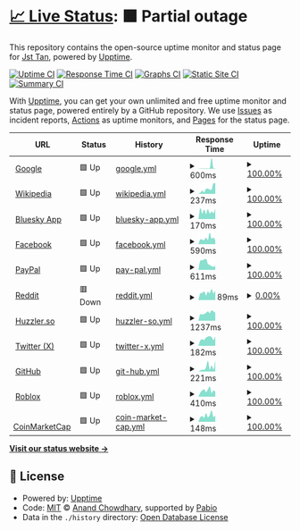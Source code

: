 # [📈 Live Status](https://Jst-Tan.github.io/WWW-Uptime-Tracker): <!--live status--> **🟧 Partial outage**

This repository contains the open-source uptime monitor and status page for [Jst Tan](jst-tan.com), powered by [Upptime](https://github.com/upptime/upptime).

[![Uptime CI](https://github.com/Jst-Tan/WWW-Uptime-Tracker/workflows/Uptime%20CI/badge.svg)](https://github.com/Jst-Tan/WWW-Uptime-Tracker/actions?query=workflow%3A%22Uptime+CI%22)
[![Response Time CI](https://github.com/Jst-Tan/WWW-Uptime-Tracker/workflows/Response%20Time%20CI/badge.svg)](https://github.com/Jst-Tan/WWW-Uptime-Tracker/actions?query=workflow%3A%22Response+Time+CI%22)
[![Graphs CI](https://github.com/Jst-Tan/WWW-Uptime-Tracker/workflows/Graphs%20CI/badge.svg)](https://github.com/Jst-Tan/WWW-Uptime-Tracker/actions?query=workflow%3A%22Graphs+CI%22)
[![Static Site CI](https://github.com/Jst-Tan/WWW-Uptime-Tracker/workflows/Static%20Site%20CI/badge.svg)](https://github.com/Jst-Tan/WWW-Uptime-Tracker/actions?query=workflow%3A%22Static+Site+CI%22)
[![Summary CI](https://github.com/Jst-Tan/WWW-Uptime-Tracker/workflows/Summary%20CI/badge.svg)](https://github.com/Jst-Tan/WWW-Uptime-Tracker/actions?query=workflow%3A%22Summary+CI%22)

With [Upptime](https://upptime.js.org), you can get your own unlimited and free uptime monitor and status page, powered entirely by a GitHub repository. We use [Issues](https://github.com/Jst-Tan/WWW-Uptime-Tracker/issues) as incident reports, [Actions](https://github.com/Jst-Tan/WWW-Uptime-Tracker/actions) as uptime monitors, and [Pages](https://Jst-Tan.github.io/WWW-Uptime-Tracker) for the status page.

<!--start: status pages-->
<!-- This summary is generated by Upptime (https://github.com/upptime/upptime) -->
<!-- Do not edit this manually, your changes will be overwritten -->
<!-- prettier-ignore -->
| URL | Status | History | Response Time | Uptime |
| --- | ------ | ------- | ------------- | ------ |
| <img alt="" src="https://icons.duckduckgo.com/ip3/www.google.com.ico" height="13"> [Google](https://www.google.com) | 🟩 Up | [google.yml](https://github.com/Jst-Tan/WWW-Uptime-Tracker/commits/HEAD/history/google.yml) | <details><summary><img alt="Response time graph" src="./graphs/google/response-time-week.png" height="20"> 600ms</summary><br><a href="https://Jst-Tan.github.io/WWW-Uptime-Tracker/history/google"><img alt="Response time 442" src="https://img.shields.io/endpoint?url=https%3A%2F%2Fraw.githubusercontent.com%2FJst-Tan%2FWWW-Uptime-Tracker%2FHEAD%2Fapi%2Fgoogle%2Fresponse-time.json"></a><br><a href="https://Jst-Tan.github.io/WWW-Uptime-Tracker/history/google"><img alt="24-hour response time 90" src="https://img.shields.io/endpoint?url=https%3A%2F%2Fraw.githubusercontent.com%2FJst-Tan%2FWWW-Uptime-Tracker%2FHEAD%2Fapi%2Fgoogle%2Fresponse-time-day.json"></a><br><a href="https://Jst-Tan.github.io/WWW-Uptime-Tracker/history/google"><img alt="7-day response time 600" src="https://img.shields.io/endpoint?url=https%3A%2F%2Fraw.githubusercontent.com%2FJst-Tan%2FWWW-Uptime-Tracker%2FHEAD%2Fapi%2Fgoogle%2Fresponse-time-week.json"></a><br><a href="https://Jst-Tan.github.io/WWW-Uptime-Tracker/history/google"><img alt="30-day response time 442" src="https://img.shields.io/endpoint?url=https%3A%2F%2Fraw.githubusercontent.com%2FJst-Tan%2FWWW-Uptime-Tracker%2FHEAD%2Fapi%2Fgoogle%2Fresponse-time-month.json"></a><br><a href="https://Jst-Tan.github.io/WWW-Uptime-Tracker/history/google"><img alt="1-year response time 442" src="https://img.shields.io/endpoint?url=https%3A%2F%2Fraw.githubusercontent.com%2FJst-Tan%2FWWW-Uptime-Tracker%2FHEAD%2Fapi%2Fgoogle%2Fresponse-time-year.json"></a></details> | <details><summary><a href="https://Jst-Tan.github.io/WWW-Uptime-Tracker/history/google">100.00%</a></summary><a href="https://Jst-Tan.github.io/WWW-Uptime-Tracker/history/google"><img alt="All-time uptime 100.00%" src="https://img.shields.io/endpoint?url=https%3A%2F%2Fraw.githubusercontent.com%2FJst-Tan%2FWWW-Uptime-Tracker%2FHEAD%2Fapi%2Fgoogle%2Fuptime.json"></a><br><a href="https://Jst-Tan.github.io/WWW-Uptime-Tracker/history/google"><img alt="24-hour uptime 100.00%" src="https://img.shields.io/endpoint?url=https%3A%2F%2Fraw.githubusercontent.com%2FJst-Tan%2FWWW-Uptime-Tracker%2FHEAD%2Fapi%2Fgoogle%2Fuptime-day.json"></a><br><a href="https://Jst-Tan.github.io/WWW-Uptime-Tracker/history/google"><img alt="7-day uptime 100.00%" src="https://img.shields.io/endpoint?url=https%3A%2F%2Fraw.githubusercontent.com%2FJst-Tan%2FWWW-Uptime-Tracker%2FHEAD%2Fapi%2Fgoogle%2Fuptime-week.json"></a><br><a href="https://Jst-Tan.github.io/WWW-Uptime-Tracker/history/google"><img alt="30-day uptime 100.00%" src="https://img.shields.io/endpoint?url=https%3A%2F%2Fraw.githubusercontent.com%2FJst-Tan%2FWWW-Uptime-Tracker%2FHEAD%2Fapi%2Fgoogle%2Fuptime-month.json"></a><br><a href="https://Jst-Tan.github.io/WWW-Uptime-Tracker/history/google"><img alt="1-year uptime 100.00%" src="https://img.shields.io/endpoint?url=https%3A%2F%2Fraw.githubusercontent.com%2FJst-Tan%2FWWW-Uptime-Tracker%2FHEAD%2Fapi%2Fgoogle%2Fuptime-year.json"></a></details>
| <img alt="" src="https://icons.duckduckgo.com/ip3/en.wikipedia.org.ico" height="13"> [Wikipedia](https://en.wikipedia.org) | 🟩 Up | [wikipedia.yml](https://github.com/Jst-Tan/WWW-Uptime-Tracker/commits/HEAD/history/wikipedia.yml) | <details><summary><img alt="Response time graph" src="./graphs/wikipedia/response-time-week.png" height="20"> 237ms</summary><br><a href="https://Jst-Tan.github.io/WWW-Uptime-Tracker/history/wikipedia"><img alt="Response time 186" src="https://img.shields.io/endpoint?url=https%3A%2F%2Fraw.githubusercontent.com%2FJst-Tan%2FWWW-Uptime-Tracker%2FHEAD%2Fapi%2Fwikipedia%2Fresponse-time.json"></a><br><a href="https://Jst-Tan.github.io/WWW-Uptime-Tracker/history/wikipedia"><img alt="24-hour response time 261" src="https://img.shields.io/endpoint?url=https%3A%2F%2Fraw.githubusercontent.com%2FJst-Tan%2FWWW-Uptime-Tracker%2FHEAD%2Fapi%2Fwikipedia%2Fresponse-time-day.json"></a><br><a href="https://Jst-Tan.github.io/WWW-Uptime-Tracker/history/wikipedia"><img alt="7-day response time 237" src="https://img.shields.io/endpoint?url=https%3A%2F%2Fraw.githubusercontent.com%2FJst-Tan%2FWWW-Uptime-Tracker%2FHEAD%2Fapi%2Fwikipedia%2Fresponse-time-week.json"></a><br><a href="https://Jst-Tan.github.io/WWW-Uptime-Tracker/history/wikipedia"><img alt="30-day response time 186" src="https://img.shields.io/endpoint?url=https%3A%2F%2Fraw.githubusercontent.com%2FJst-Tan%2FWWW-Uptime-Tracker%2FHEAD%2Fapi%2Fwikipedia%2Fresponse-time-month.json"></a><br><a href="https://Jst-Tan.github.io/WWW-Uptime-Tracker/history/wikipedia"><img alt="1-year response time 186" src="https://img.shields.io/endpoint?url=https%3A%2F%2Fraw.githubusercontent.com%2FJst-Tan%2FWWW-Uptime-Tracker%2FHEAD%2Fapi%2Fwikipedia%2Fresponse-time-year.json"></a></details> | <details><summary><a href="https://Jst-Tan.github.io/WWW-Uptime-Tracker/history/wikipedia">100.00%</a></summary><a href="https://Jst-Tan.github.io/WWW-Uptime-Tracker/history/wikipedia"><img alt="All-time uptime 100.00%" src="https://img.shields.io/endpoint?url=https%3A%2F%2Fraw.githubusercontent.com%2FJst-Tan%2FWWW-Uptime-Tracker%2FHEAD%2Fapi%2Fwikipedia%2Fuptime.json"></a><br><a href="https://Jst-Tan.github.io/WWW-Uptime-Tracker/history/wikipedia"><img alt="24-hour uptime 100.00%" src="https://img.shields.io/endpoint?url=https%3A%2F%2Fraw.githubusercontent.com%2FJst-Tan%2FWWW-Uptime-Tracker%2FHEAD%2Fapi%2Fwikipedia%2Fuptime-day.json"></a><br><a href="https://Jst-Tan.github.io/WWW-Uptime-Tracker/history/wikipedia"><img alt="7-day uptime 100.00%" src="https://img.shields.io/endpoint?url=https%3A%2F%2Fraw.githubusercontent.com%2FJst-Tan%2FWWW-Uptime-Tracker%2FHEAD%2Fapi%2Fwikipedia%2Fuptime-week.json"></a><br><a href="https://Jst-Tan.github.io/WWW-Uptime-Tracker/history/wikipedia"><img alt="30-day uptime 100.00%" src="https://img.shields.io/endpoint?url=https%3A%2F%2Fraw.githubusercontent.com%2FJst-Tan%2FWWW-Uptime-Tracker%2FHEAD%2Fapi%2Fwikipedia%2Fuptime-month.json"></a><br><a href="https://Jst-Tan.github.io/WWW-Uptime-Tracker/history/wikipedia"><img alt="1-year uptime 100.00%" src="https://img.shields.io/endpoint?url=https%3A%2F%2Fraw.githubusercontent.com%2FJst-Tan%2FWWW-Uptime-Tracker%2FHEAD%2Fapi%2Fwikipedia%2Fuptime-year.json"></a></details>
| <img alt="" src="https://icons.duckduckgo.com/ip3/bsky.app.ico" height="13"> [Bluesky App](https://bsky.app/) | 🟩 Up | [bluesky-app.yml](https://github.com/Jst-Tan/WWW-Uptime-Tracker/commits/HEAD/history/bluesky-app.yml) | <details><summary><img alt="Response time graph" src="./graphs/bluesky-app/response-time-week.png" height="20"> 170ms</summary><br><a href="https://Jst-Tan.github.io/WWW-Uptime-Tracker/history/bluesky-app"><img alt="Response time 175" src="https://img.shields.io/endpoint?url=https%3A%2F%2Fraw.githubusercontent.com%2FJst-Tan%2FWWW-Uptime-Tracker%2FHEAD%2Fapi%2Fbluesky-app%2Fresponse-time.json"></a><br><a href="https://Jst-Tan.github.io/WWW-Uptime-Tracker/history/bluesky-app"><img alt="24-hour response time 244" src="https://img.shields.io/endpoint?url=https%3A%2F%2Fraw.githubusercontent.com%2FJst-Tan%2FWWW-Uptime-Tracker%2FHEAD%2Fapi%2Fbluesky-app%2Fresponse-time-day.json"></a><br><a href="https://Jst-Tan.github.io/WWW-Uptime-Tracker/history/bluesky-app"><img alt="7-day response time 170" src="https://img.shields.io/endpoint?url=https%3A%2F%2Fraw.githubusercontent.com%2FJst-Tan%2FWWW-Uptime-Tracker%2FHEAD%2Fapi%2Fbluesky-app%2Fresponse-time-week.json"></a><br><a href="https://Jst-Tan.github.io/WWW-Uptime-Tracker/history/bluesky-app"><img alt="30-day response time 175" src="https://img.shields.io/endpoint?url=https%3A%2F%2Fraw.githubusercontent.com%2FJst-Tan%2FWWW-Uptime-Tracker%2FHEAD%2Fapi%2Fbluesky-app%2Fresponse-time-month.json"></a><br><a href="https://Jst-Tan.github.io/WWW-Uptime-Tracker/history/bluesky-app"><img alt="1-year response time 175" src="https://img.shields.io/endpoint?url=https%3A%2F%2Fraw.githubusercontent.com%2FJst-Tan%2FWWW-Uptime-Tracker%2FHEAD%2Fapi%2Fbluesky-app%2Fresponse-time-year.json"></a></details> | <details><summary><a href="https://Jst-Tan.github.io/WWW-Uptime-Tracker/history/bluesky-app">100.00%</a></summary><a href="https://Jst-Tan.github.io/WWW-Uptime-Tracker/history/bluesky-app"><img alt="All-time uptime 100.00%" src="https://img.shields.io/endpoint?url=https%3A%2F%2Fraw.githubusercontent.com%2FJst-Tan%2FWWW-Uptime-Tracker%2FHEAD%2Fapi%2Fbluesky-app%2Fuptime.json"></a><br><a href="https://Jst-Tan.github.io/WWW-Uptime-Tracker/history/bluesky-app"><img alt="24-hour uptime 100.00%" src="https://img.shields.io/endpoint?url=https%3A%2F%2Fraw.githubusercontent.com%2FJst-Tan%2FWWW-Uptime-Tracker%2FHEAD%2Fapi%2Fbluesky-app%2Fuptime-day.json"></a><br><a href="https://Jst-Tan.github.io/WWW-Uptime-Tracker/history/bluesky-app"><img alt="7-day uptime 100.00%" src="https://img.shields.io/endpoint?url=https%3A%2F%2Fraw.githubusercontent.com%2FJst-Tan%2FWWW-Uptime-Tracker%2FHEAD%2Fapi%2Fbluesky-app%2Fuptime-week.json"></a><br><a href="https://Jst-Tan.github.io/WWW-Uptime-Tracker/history/bluesky-app"><img alt="30-day uptime 100.00%" src="https://img.shields.io/endpoint?url=https%3A%2F%2Fraw.githubusercontent.com%2FJst-Tan%2FWWW-Uptime-Tracker%2FHEAD%2Fapi%2Fbluesky-app%2Fuptime-month.json"></a><br><a href="https://Jst-Tan.github.io/WWW-Uptime-Tracker/history/bluesky-app"><img alt="1-year uptime 100.00%" src="https://img.shields.io/endpoint?url=https%3A%2F%2Fraw.githubusercontent.com%2FJst-Tan%2FWWW-Uptime-Tracker%2FHEAD%2Fapi%2Fbluesky-app%2Fuptime-year.json"></a></details>
| <img alt="" src="https://icons.duckduckgo.com/ip3/facebook.com.ico" height="13"> [Facebook](https://facebook.com) | 🟩 Up | [facebook.yml](https://github.com/Jst-Tan/WWW-Uptime-Tracker/commits/HEAD/history/facebook.yml) | <details><summary><img alt="Response time graph" src="./graphs/facebook/response-time-week.png" height="20"> 590ms</summary><br><a href="https://Jst-Tan.github.io/WWW-Uptime-Tracker/history/facebook"><img alt="Response time 552" src="https://img.shields.io/endpoint?url=https%3A%2F%2Fraw.githubusercontent.com%2FJst-Tan%2FWWW-Uptime-Tracker%2FHEAD%2Fapi%2Ffacebook%2Fresponse-time.json"></a><br><a href="https://Jst-Tan.github.io/WWW-Uptime-Tracker/history/facebook"><img alt="24-hour response time 213" src="https://img.shields.io/endpoint?url=https%3A%2F%2Fraw.githubusercontent.com%2FJst-Tan%2FWWW-Uptime-Tracker%2FHEAD%2Fapi%2Ffacebook%2Fresponse-time-day.json"></a><br><a href="https://Jst-Tan.github.io/WWW-Uptime-Tracker/history/facebook"><img alt="7-day response time 590" src="https://img.shields.io/endpoint?url=https%3A%2F%2Fraw.githubusercontent.com%2FJst-Tan%2FWWW-Uptime-Tracker%2FHEAD%2Fapi%2Ffacebook%2Fresponse-time-week.json"></a><br><a href="https://Jst-Tan.github.io/WWW-Uptime-Tracker/history/facebook"><img alt="30-day response time 552" src="https://img.shields.io/endpoint?url=https%3A%2F%2Fraw.githubusercontent.com%2FJst-Tan%2FWWW-Uptime-Tracker%2FHEAD%2Fapi%2Ffacebook%2Fresponse-time-month.json"></a><br><a href="https://Jst-Tan.github.io/WWW-Uptime-Tracker/history/facebook"><img alt="1-year response time 552" src="https://img.shields.io/endpoint?url=https%3A%2F%2Fraw.githubusercontent.com%2FJst-Tan%2FWWW-Uptime-Tracker%2FHEAD%2Fapi%2Ffacebook%2Fresponse-time-year.json"></a></details> | <details><summary><a href="https://Jst-Tan.github.io/WWW-Uptime-Tracker/history/facebook">100.00%</a></summary><a href="https://Jst-Tan.github.io/WWW-Uptime-Tracker/history/facebook"><img alt="All-time uptime 100.00%" src="https://img.shields.io/endpoint?url=https%3A%2F%2Fraw.githubusercontent.com%2FJst-Tan%2FWWW-Uptime-Tracker%2FHEAD%2Fapi%2Ffacebook%2Fuptime.json"></a><br><a href="https://Jst-Tan.github.io/WWW-Uptime-Tracker/history/facebook"><img alt="24-hour uptime 100.00%" src="https://img.shields.io/endpoint?url=https%3A%2F%2Fraw.githubusercontent.com%2FJst-Tan%2FWWW-Uptime-Tracker%2FHEAD%2Fapi%2Ffacebook%2Fuptime-day.json"></a><br><a href="https://Jst-Tan.github.io/WWW-Uptime-Tracker/history/facebook"><img alt="7-day uptime 100.00%" src="https://img.shields.io/endpoint?url=https%3A%2F%2Fraw.githubusercontent.com%2FJst-Tan%2FWWW-Uptime-Tracker%2FHEAD%2Fapi%2Ffacebook%2Fuptime-week.json"></a><br><a href="https://Jst-Tan.github.io/WWW-Uptime-Tracker/history/facebook"><img alt="30-day uptime 100.00%" src="https://img.shields.io/endpoint?url=https%3A%2F%2Fraw.githubusercontent.com%2FJst-Tan%2FWWW-Uptime-Tracker%2FHEAD%2Fapi%2Ffacebook%2Fuptime-month.json"></a><br><a href="https://Jst-Tan.github.io/WWW-Uptime-Tracker/history/facebook"><img alt="1-year uptime 100.00%" src="https://img.shields.io/endpoint?url=https%3A%2F%2Fraw.githubusercontent.com%2FJst-Tan%2FWWW-Uptime-Tracker%2FHEAD%2Fapi%2Ffacebook%2Fuptime-year.json"></a></details>
| <img alt="" src="https://icons.duckduckgo.com/ip3/www.paypal.com.ico" height="13"> [PayPal](https://www.paypal.com) | 🟩 Up | [pay-pal.yml](https://github.com/Jst-Tan/WWW-Uptime-Tracker/commits/HEAD/history/pay-pal.yml) | <details><summary><img alt="Response time graph" src="./graphs/pay-pal/response-time-week.png" height="20"> 611ms</summary><br><a href="https://Jst-Tan.github.io/WWW-Uptime-Tracker/history/pay-pal"><img alt="Response time 787" src="https://img.shields.io/endpoint?url=https%3A%2F%2Fraw.githubusercontent.com%2FJst-Tan%2FWWW-Uptime-Tracker%2FHEAD%2Fapi%2Fpay-pal%2Fresponse-time.json"></a><br><a href="https://Jst-Tan.github.io/WWW-Uptime-Tracker/history/pay-pal"><img alt="24-hour response time 305" src="https://img.shields.io/endpoint?url=https%3A%2F%2Fraw.githubusercontent.com%2FJst-Tan%2FWWW-Uptime-Tracker%2FHEAD%2Fapi%2Fpay-pal%2Fresponse-time-day.json"></a><br><a href="https://Jst-Tan.github.io/WWW-Uptime-Tracker/history/pay-pal"><img alt="7-day response time 611" src="https://img.shields.io/endpoint?url=https%3A%2F%2Fraw.githubusercontent.com%2FJst-Tan%2FWWW-Uptime-Tracker%2FHEAD%2Fapi%2Fpay-pal%2Fresponse-time-week.json"></a><br><a href="https://Jst-Tan.github.io/WWW-Uptime-Tracker/history/pay-pal"><img alt="30-day response time 787" src="https://img.shields.io/endpoint?url=https%3A%2F%2Fraw.githubusercontent.com%2FJst-Tan%2FWWW-Uptime-Tracker%2FHEAD%2Fapi%2Fpay-pal%2Fresponse-time-month.json"></a><br><a href="https://Jst-Tan.github.io/WWW-Uptime-Tracker/history/pay-pal"><img alt="1-year response time 787" src="https://img.shields.io/endpoint?url=https%3A%2F%2Fraw.githubusercontent.com%2FJst-Tan%2FWWW-Uptime-Tracker%2FHEAD%2Fapi%2Fpay-pal%2Fresponse-time-year.json"></a></details> | <details><summary><a href="https://Jst-Tan.github.io/WWW-Uptime-Tracker/history/pay-pal">100.00%</a></summary><a href="https://Jst-Tan.github.io/WWW-Uptime-Tracker/history/pay-pal"><img alt="All-time uptime 100.00%" src="https://img.shields.io/endpoint?url=https%3A%2F%2Fraw.githubusercontent.com%2FJst-Tan%2FWWW-Uptime-Tracker%2FHEAD%2Fapi%2Fpay-pal%2Fuptime.json"></a><br><a href="https://Jst-Tan.github.io/WWW-Uptime-Tracker/history/pay-pal"><img alt="24-hour uptime 100.00%" src="https://img.shields.io/endpoint?url=https%3A%2F%2Fraw.githubusercontent.com%2FJst-Tan%2FWWW-Uptime-Tracker%2FHEAD%2Fapi%2Fpay-pal%2Fuptime-day.json"></a><br><a href="https://Jst-Tan.github.io/WWW-Uptime-Tracker/history/pay-pal"><img alt="7-day uptime 100.00%" src="https://img.shields.io/endpoint?url=https%3A%2F%2Fraw.githubusercontent.com%2FJst-Tan%2FWWW-Uptime-Tracker%2FHEAD%2Fapi%2Fpay-pal%2Fuptime-week.json"></a><br><a href="https://Jst-Tan.github.io/WWW-Uptime-Tracker/history/pay-pal"><img alt="30-day uptime 100.00%" src="https://img.shields.io/endpoint?url=https%3A%2F%2Fraw.githubusercontent.com%2FJst-Tan%2FWWW-Uptime-Tracker%2FHEAD%2Fapi%2Fpay-pal%2Fuptime-month.json"></a><br><a href="https://Jst-Tan.github.io/WWW-Uptime-Tracker/history/pay-pal"><img alt="1-year uptime 100.00%" src="https://img.shields.io/endpoint?url=https%3A%2F%2Fraw.githubusercontent.com%2FJst-Tan%2FWWW-Uptime-Tracker%2FHEAD%2Fapi%2Fpay-pal%2Fuptime-year.json"></a></details>
| <img alt="" src="https://icons.duckduckgo.com/ip3/www.reddit.com.ico" height="13"> [Reddit](https://www.reddit.com/) | 🟥 Down | [reddit.yml](https://github.com/Jst-Tan/WWW-Uptime-Tracker/commits/HEAD/history/reddit.yml) | <details><summary><img alt="Response time graph" src="./graphs/reddit/response-time-week.png" height="20"> 89ms</summary><br><a href="https://Jst-Tan.github.io/WWW-Uptime-Tracker/history/reddit"><img alt="Response time 90" src="https://img.shields.io/endpoint?url=https%3A%2F%2Fraw.githubusercontent.com%2FJst-Tan%2FWWW-Uptime-Tracker%2FHEAD%2Fapi%2Freddit%2Fresponse-time.json"></a><br><a href="https://Jst-Tan.github.io/WWW-Uptime-Tracker/history/reddit"><img alt="24-hour response time 51" src="https://img.shields.io/endpoint?url=https%3A%2F%2Fraw.githubusercontent.com%2FJst-Tan%2FWWW-Uptime-Tracker%2FHEAD%2Fapi%2Freddit%2Fresponse-time-day.json"></a><br><a href="https://Jst-Tan.github.io/WWW-Uptime-Tracker/history/reddit"><img alt="7-day response time 89" src="https://img.shields.io/endpoint?url=https%3A%2F%2Fraw.githubusercontent.com%2FJst-Tan%2FWWW-Uptime-Tracker%2FHEAD%2Fapi%2Freddit%2Fresponse-time-week.json"></a><br><a href="https://Jst-Tan.github.io/WWW-Uptime-Tracker/history/reddit"><img alt="30-day response time 90" src="https://img.shields.io/endpoint?url=https%3A%2F%2Fraw.githubusercontent.com%2FJst-Tan%2FWWW-Uptime-Tracker%2FHEAD%2Fapi%2Freddit%2Fresponse-time-month.json"></a><br><a href="https://Jst-Tan.github.io/WWW-Uptime-Tracker/history/reddit"><img alt="1-year response time 90" src="https://img.shields.io/endpoint?url=https%3A%2F%2Fraw.githubusercontent.com%2FJst-Tan%2FWWW-Uptime-Tracker%2FHEAD%2Fapi%2Freddit%2Fresponse-time-year.json"></a></details> | <details><summary><a href="https://Jst-Tan.github.io/WWW-Uptime-Tracker/history/reddit">0.00%</a></summary><a href="https://Jst-Tan.github.io/WWW-Uptime-Tracker/history/reddit"><img alt="All-time uptime 0.00%" src="https://img.shields.io/endpoint?url=https%3A%2F%2Fraw.githubusercontent.com%2FJst-Tan%2FWWW-Uptime-Tracker%2FHEAD%2Fapi%2Freddit%2Fuptime.json"></a><br><a href="https://Jst-Tan.github.io/WWW-Uptime-Tracker/history/reddit"><img alt="24-hour uptime 0.00%" src="https://img.shields.io/endpoint?url=https%3A%2F%2Fraw.githubusercontent.com%2FJst-Tan%2FWWW-Uptime-Tracker%2FHEAD%2Fapi%2Freddit%2Fuptime-day.json"></a><br><a href="https://Jst-Tan.github.io/WWW-Uptime-Tracker/history/reddit"><img alt="7-day uptime 0.00%" src="https://img.shields.io/endpoint?url=https%3A%2F%2Fraw.githubusercontent.com%2FJst-Tan%2FWWW-Uptime-Tracker%2FHEAD%2Fapi%2Freddit%2Fuptime-week.json"></a><br><a href="https://Jst-Tan.github.io/WWW-Uptime-Tracker/history/reddit"><img alt="30-day uptime 0.00%" src="https://img.shields.io/endpoint?url=https%3A%2F%2Fraw.githubusercontent.com%2FJst-Tan%2FWWW-Uptime-Tracker%2FHEAD%2Fapi%2Freddit%2Fuptime-month.json"></a><br><a href="https://Jst-Tan.github.io/WWW-Uptime-Tracker/history/reddit"><img alt="1-year uptime 0.00%" src="https://img.shields.io/endpoint?url=https%3A%2F%2Fraw.githubusercontent.com%2FJst-Tan%2FWWW-Uptime-Tracker%2FHEAD%2Fapi%2Freddit%2Fuptime-year.json"></a></details>
| <img alt="" src="https://icons.duckduckgo.com/ip3/huzzler.so.ico" height="13"> [Huzzler.so](https://huzzler.so/) | 🟩 Up | [huzzler-so.yml](https://github.com/Jst-Tan/WWW-Uptime-Tracker/commits/HEAD/history/huzzler-so.yml) | <details><summary><img alt="Response time graph" src="./graphs/huzzler-so/response-time-week.png" height="20"> 1237ms</summary><br><a href="https://Jst-Tan.github.io/WWW-Uptime-Tracker/history/huzzler-so"><img alt="Response time 1139" src="https://img.shields.io/endpoint?url=https%3A%2F%2Fraw.githubusercontent.com%2FJst-Tan%2FWWW-Uptime-Tracker%2FHEAD%2Fapi%2Fhuzzler-so%2Fresponse-time.json"></a><br><a href="https://Jst-Tan.github.io/WWW-Uptime-Tracker/history/huzzler-so"><img alt="24-hour response time 1298" src="https://img.shields.io/endpoint?url=https%3A%2F%2Fraw.githubusercontent.com%2FJst-Tan%2FWWW-Uptime-Tracker%2FHEAD%2Fapi%2Fhuzzler-so%2Fresponse-time-day.json"></a><br><a href="https://Jst-Tan.github.io/WWW-Uptime-Tracker/history/huzzler-so"><img alt="7-day response time 1237" src="https://img.shields.io/endpoint?url=https%3A%2F%2Fraw.githubusercontent.com%2FJst-Tan%2FWWW-Uptime-Tracker%2FHEAD%2Fapi%2Fhuzzler-so%2Fresponse-time-week.json"></a><br><a href="https://Jst-Tan.github.io/WWW-Uptime-Tracker/history/huzzler-so"><img alt="30-day response time 1139" src="https://img.shields.io/endpoint?url=https%3A%2F%2Fraw.githubusercontent.com%2FJst-Tan%2FWWW-Uptime-Tracker%2FHEAD%2Fapi%2Fhuzzler-so%2Fresponse-time-month.json"></a><br><a href="https://Jst-Tan.github.io/WWW-Uptime-Tracker/history/huzzler-so"><img alt="1-year response time 1139" src="https://img.shields.io/endpoint?url=https%3A%2F%2Fraw.githubusercontent.com%2FJst-Tan%2FWWW-Uptime-Tracker%2FHEAD%2Fapi%2Fhuzzler-so%2Fresponse-time-year.json"></a></details> | <details><summary><a href="https://Jst-Tan.github.io/WWW-Uptime-Tracker/history/huzzler-so">100.00%</a></summary><a href="https://Jst-Tan.github.io/WWW-Uptime-Tracker/history/huzzler-so"><img alt="All-time uptime 100.00%" src="https://img.shields.io/endpoint?url=https%3A%2F%2Fraw.githubusercontent.com%2FJst-Tan%2FWWW-Uptime-Tracker%2FHEAD%2Fapi%2Fhuzzler-so%2Fuptime.json"></a><br><a href="https://Jst-Tan.github.io/WWW-Uptime-Tracker/history/huzzler-so"><img alt="24-hour uptime 100.00%" src="https://img.shields.io/endpoint?url=https%3A%2F%2Fraw.githubusercontent.com%2FJst-Tan%2FWWW-Uptime-Tracker%2FHEAD%2Fapi%2Fhuzzler-so%2Fuptime-day.json"></a><br><a href="https://Jst-Tan.github.io/WWW-Uptime-Tracker/history/huzzler-so"><img alt="7-day uptime 100.00%" src="https://img.shields.io/endpoint?url=https%3A%2F%2Fraw.githubusercontent.com%2FJst-Tan%2FWWW-Uptime-Tracker%2FHEAD%2Fapi%2Fhuzzler-so%2Fuptime-week.json"></a><br><a href="https://Jst-Tan.github.io/WWW-Uptime-Tracker/history/huzzler-so"><img alt="30-day uptime 100.00%" src="https://img.shields.io/endpoint?url=https%3A%2F%2Fraw.githubusercontent.com%2FJst-Tan%2FWWW-Uptime-Tracker%2FHEAD%2Fapi%2Fhuzzler-so%2Fuptime-month.json"></a><br><a href="https://Jst-Tan.github.io/WWW-Uptime-Tracker/history/huzzler-so"><img alt="1-year uptime 100.00%" src="https://img.shields.io/endpoint?url=https%3A%2F%2Fraw.githubusercontent.com%2FJst-Tan%2FWWW-Uptime-Tracker%2FHEAD%2Fapi%2Fhuzzler-so%2Fuptime-year.json"></a></details>
| <img alt="" src="https://icons.duckduckgo.com/ip3/x.com.ico" height="13"> [Twitter (X)](https://x.com/) | 🟩 Up | [twitter-x.yml](https://github.com/Jst-Tan/WWW-Uptime-Tracker/commits/HEAD/history/twitter-x.yml) | <details><summary><img alt="Response time graph" src="./graphs/twitter-x/response-time-week.png" height="20"> 182ms</summary><br><a href="https://Jst-Tan.github.io/WWW-Uptime-Tracker/history/twitter-x"><img alt="Response time 166" src="https://img.shields.io/endpoint?url=https%3A%2F%2Fraw.githubusercontent.com%2FJst-Tan%2FWWW-Uptime-Tracker%2FHEAD%2Fapi%2Ftwitter-x%2Fresponse-time.json"></a><br><a href="https://Jst-Tan.github.io/WWW-Uptime-Tracker/history/twitter-x"><img alt="24-hour response time 154" src="https://img.shields.io/endpoint?url=https%3A%2F%2Fraw.githubusercontent.com%2FJst-Tan%2FWWW-Uptime-Tracker%2FHEAD%2Fapi%2Ftwitter-x%2Fresponse-time-day.json"></a><br><a href="https://Jst-Tan.github.io/WWW-Uptime-Tracker/history/twitter-x"><img alt="7-day response time 182" src="https://img.shields.io/endpoint?url=https%3A%2F%2Fraw.githubusercontent.com%2FJst-Tan%2FWWW-Uptime-Tracker%2FHEAD%2Fapi%2Ftwitter-x%2Fresponse-time-week.json"></a><br><a href="https://Jst-Tan.github.io/WWW-Uptime-Tracker/history/twitter-x"><img alt="30-day response time 166" src="https://img.shields.io/endpoint?url=https%3A%2F%2Fraw.githubusercontent.com%2FJst-Tan%2FWWW-Uptime-Tracker%2FHEAD%2Fapi%2Ftwitter-x%2Fresponse-time-month.json"></a><br><a href="https://Jst-Tan.github.io/WWW-Uptime-Tracker/history/twitter-x"><img alt="1-year response time 166" src="https://img.shields.io/endpoint?url=https%3A%2F%2Fraw.githubusercontent.com%2FJst-Tan%2FWWW-Uptime-Tracker%2FHEAD%2Fapi%2Ftwitter-x%2Fresponse-time-year.json"></a></details> | <details><summary><a href="https://Jst-Tan.github.io/WWW-Uptime-Tracker/history/twitter-x">100.00%</a></summary><a href="https://Jst-Tan.github.io/WWW-Uptime-Tracker/history/twitter-x"><img alt="All-time uptime 100.00%" src="https://img.shields.io/endpoint?url=https%3A%2F%2Fraw.githubusercontent.com%2FJst-Tan%2FWWW-Uptime-Tracker%2FHEAD%2Fapi%2Ftwitter-x%2Fuptime.json"></a><br><a href="https://Jst-Tan.github.io/WWW-Uptime-Tracker/history/twitter-x"><img alt="24-hour uptime 100.00%" src="https://img.shields.io/endpoint?url=https%3A%2F%2Fraw.githubusercontent.com%2FJst-Tan%2FWWW-Uptime-Tracker%2FHEAD%2Fapi%2Ftwitter-x%2Fuptime-day.json"></a><br><a href="https://Jst-Tan.github.io/WWW-Uptime-Tracker/history/twitter-x"><img alt="7-day uptime 100.00%" src="https://img.shields.io/endpoint?url=https%3A%2F%2Fraw.githubusercontent.com%2FJst-Tan%2FWWW-Uptime-Tracker%2FHEAD%2Fapi%2Ftwitter-x%2Fuptime-week.json"></a><br><a href="https://Jst-Tan.github.io/WWW-Uptime-Tracker/history/twitter-x"><img alt="30-day uptime 100.00%" src="https://img.shields.io/endpoint?url=https%3A%2F%2Fraw.githubusercontent.com%2FJst-Tan%2FWWW-Uptime-Tracker%2FHEAD%2Fapi%2Ftwitter-x%2Fuptime-month.json"></a><br><a href="https://Jst-Tan.github.io/WWW-Uptime-Tracker/history/twitter-x"><img alt="1-year uptime 100.00%" src="https://img.shields.io/endpoint?url=https%3A%2F%2Fraw.githubusercontent.com%2FJst-Tan%2FWWW-Uptime-Tracker%2FHEAD%2Fapi%2Ftwitter-x%2Fuptime-year.json"></a></details>
| <img alt="" src="https://icons.duckduckgo.com/ip3/github.com.ico" height="13"> [GitHub](https://github.com) | 🟩 Up | [git-hub.yml](https://github.com/Jst-Tan/WWW-Uptime-Tracker/commits/HEAD/history/git-hub.yml) | <details><summary><img alt="Response time graph" src="./graphs/git-hub/response-time-week.png" height="20"> 221ms</summary><br><a href="https://Jst-Tan.github.io/WWW-Uptime-Tracker/history/git-hub"><img alt="Response time 172" src="https://img.shields.io/endpoint?url=https%3A%2F%2Fraw.githubusercontent.com%2FJst-Tan%2FWWW-Uptime-Tracker%2FHEAD%2Fapi%2Fgit-hub%2Fresponse-time.json"></a><br><a href="https://Jst-Tan.github.io/WWW-Uptime-Tracker/history/git-hub"><img alt="24-hour response time 175" src="https://img.shields.io/endpoint?url=https%3A%2F%2Fraw.githubusercontent.com%2FJst-Tan%2FWWW-Uptime-Tracker%2FHEAD%2Fapi%2Fgit-hub%2Fresponse-time-day.json"></a><br><a href="https://Jst-Tan.github.io/WWW-Uptime-Tracker/history/git-hub"><img alt="7-day response time 221" src="https://img.shields.io/endpoint?url=https%3A%2F%2Fraw.githubusercontent.com%2FJst-Tan%2FWWW-Uptime-Tracker%2FHEAD%2Fapi%2Fgit-hub%2Fresponse-time-week.json"></a><br><a href="https://Jst-Tan.github.io/WWW-Uptime-Tracker/history/git-hub"><img alt="30-day response time 172" src="https://img.shields.io/endpoint?url=https%3A%2F%2Fraw.githubusercontent.com%2FJst-Tan%2FWWW-Uptime-Tracker%2FHEAD%2Fapi%2Fgit-hub%2Fresponse-time-month.json"></a><br><a href="https://Jst-Tan.github.io/WWW-Uptime-Tracker/history/git-hub"><img alt="1-year response time 172" src="https://img.shields.io/endpoint?url=https%3A%2F%2Fraw.githubusercontent.com%2FJst-Tan%2FWWW-Uptime-Tracker%2FHEAD%2Fapi%2Fgit-hub%2Fresponse-time-year.json"></a></details> | <details><summary><a href="https://Jst-Tan.github.io/WWW-Uptime-Tracker/history/git-hub">100.00%</a></summary><a href="https://Jst-Tan.github.io/WWW-Uptime-Tracker/history/git-hub"><img alt="All-time uptime 100.00%" src="https://img.shields.io/endpoint?url=https%3A%2F%2Fraw.githubusercontent.com%2FJst-Tan%2FWWW-Uptime-Tracker%2FHEAD%2Fapi%2Fgit-hub%2Fuptime.json"></a><br><a href="https://Jst-Tan.github.io/WWW-Uptime-Tracker/history/git-hub"><img alt="24-hour uptime 100.00%" src="https://img.shields.io/endpoint?url=https%3A%2F%2Fraw.githubusercontent.com%2FJst-Tan%2FWWW-Uptime-Tracker%2FHEAD%2Fapi%2Fgit-hub%2Fuptime-day.json"></a><br><a href="https://Jst-Tan.github.io/WWW-Uptime-Tracker/history/git-hub"><img alt="7-day uptime 100.00%" src="https://img.shields.io/endpoint?url=https%3A%2F%2Fraw.githubusercontent.com%2FJst-Tan%2FWWW-Uptime-Tracker%2FHEAD%2Fapi%2Fgit-hub%2Fuptime-week.json"></a><br><a href="https://Jst-Tan.github.io/WWW-Uptime-Tracker/history/git-hub"><img alt="30-day uptime 100.00%" src="https://img.shields.io/endpoint?url=https%3A%2F%2Fraw.githubusercontent.com%2FJst-Tan%2FWWW-Uptime-Tracker%2FHEAD%2Fapi%2Fgit-hub%2Fuptime-month.json"></a><br><a href="https://Jst-Tan.github.io/WWW-Uptime-Tracker/history/git-hub"><img alt="1-year uptime 100.00%" src="https://img.shields.io/endpoint?url=https%3A%2F%2Fraw.githubusercontent.com%2FJst-Tan%2FWWW-Uptime-Tracker%2FHEAD%2Fapi%2Fgit-hub%2Fuptime-year.json"></a></details>
| <img alt="" src="https://icons.duckduckgo.com/ip3/roblox.com.ico" height="13"> [Roblox](https://roblox.com) | 🟩 Up | [roblox.yml](https://github.com/Jst-Tan/WWW-Uptime-Tracker/commits/HEAD/history/roblox.yml) | <details><summary><img alt="Response time graph" src="./graphs/roblox/response-time-week.png" height="20"> 410ms</summary><br><a href="https://Jst-Tan.github.io/WWW-Uptime-Tracker/history/roblox"><img alt="Response time 410" src="https://img.shields.io/endpoint?url=https%3A%2F%2Fraw.githubusercontent.com%2FJst-Tan%2FWWW-Uptime-Tracker%2FHEAD%2Fapi%2Froblox%2Fresponse-time.json"></a><br><a href="https://Jst-Tan.github.io/WWW-Uptime-Tracker/history/roblox"><img alt="24-hour response time 297" src="https://img.shields.io/endpoint?url=https%3A%2F%2Fraw.githubusercontent.com%2FJst-Tan%2FWWW-Uptime-Tracker%2FHEAD%2Fapi%2Froblox%2Fresponse-time-day.json"></a><br><a href="https://Jst-Tan.github.io/WWW-Uptime-Tracker/history/roblox"><img alt="7-day response time 410" src="https://img.shields.io/endpoint?url=https%3A%2F%2Fraw.githubusercontent.com%2FJst-Tan%2FWWW-Uptime-Tracker%2FHEAD%2Fapi%2Froblox%2Fresponse-time-week.json"></a><br><a href="https://Jst-Tan.github.io/WWW-Uptime-Tracker/history/roblox"><img alt="30-day response time 410" src="https://img.shields.io/endpoint?url=https%3A%2F%2Fraw.githubusercontent.com%2FJst-Tan%2FWWW-Uptime-Tracker%2FHEAD%2Fapi%2Froblox%2Fresponse-time-month.json"></a><br><a href="https://Jst-Tan.github.io/WWW-Uptime-Tracker/history/roblox"><img alt="1-year response time 410" src="https://img.shields.io/endpoint?url=https%3A%2F%2Fraw.githubusercontent.com%2FJst-Tan%2FWWW-Uptime-Tracker%2FHEAD%2Fapi%2Froblox%2Fresponse-time-year.json"></a></details> | <details><summary><a href="https://Jst-Tan.github.io/WWW-Uptime-Tracker/history/roblox">100.00%</a></summary><a href="https://Jst-Tan.github.io/WWW-Uptime-Tracker/history/roblox"><img alt="All-time uptime 100.00%" src="https://img.shields.io/endpoint?url=https%3A%2F%2Fraw.githubusercontent.com%2FJst-Tan%2FWWW-Uptime-Tracker%2FHEAD%2Fapi%2Froblox%2Fuptime.json"></a><br><a href="https://Jst-Tan.github.io/WWW-Uptime-Tracker/history/roblox"><img alt="24-hour uptime 100.00%" src="https://img.shields.io/endpoint?url=https%3A%2F%2Fraw.githubusercontent.com%2FJst-Tan%2FWWW-Uptime-Tracker%2FHEAD%2Fapi%2Froblox%2Fuptime-day.json"></a><br><a href="https://Jst-Tan.github.io/WWW-Uptime-Tracker/history/roblox"><img alt="7-day uptime 100.00%" src="https://img.shields.io/endpoint?url=https%3A%2F%2Fraw.githubusercontent.com%2FJst-Tan%2FWWW-Uptime-Tracker%2FHEAD%2Fapi%2Froblox%2Fuptime-week.json"></a><br><a href="https://Jst-Tan.github.io/WWW-Uptime-Tracker/history/roblox"><img alt="30-day uptime 100.00%" src="https://img.shields.io/endpoint?url=https%3A%2F%2Fraw.githubusercontent.com%2FJst-Tan%2FWWW-Uptime-Tracker%2FHEAD%2Fapi%2Froblox%2Fuptime-month.json"></a><br><a href="https://Jst-Tan.github.io/WWW-Uptime-Tracker/history/roblox"><img alt="1-year uptime 100.00%" src="https://img.shields.io/endpoint?url=https%3A%2F%2Fraw.githubusercontent.com%2FJst-Tan%2FWWW-Uptime-Tracker%2FHEAD%2Fapi%2Froblox%2Fuptime-year.json"></a></details>
| <img alt="" src="https://icons.duckduckgo.com/ip3/coinmarketcap.com.ico" height="13"> [CoinMarketCap](https://coinmarketcap.com/) | 🟩 Up | [coin-market-cap.yml](https://github.com/Jst-Tan/WWW-Uptime-Tracker/commits/HEAD/history/coin-market-cap.yml) | <details><summary><img alt="Response time graph" src="./graphs/coin-market-cap/response-time-week.png" height="20"> 148ms</summary><br><a href="https://Jst-Tan.github.io/WWW-Uptime-Tracker/history/coin-market-cap"><img alt="Response time 134" src="https://img.shields.io/endpoint?url=https%3A%2F%2Fraw.githubusercontent.com%2FJst-Tan%2FWWW-Uptime-Tracker%2FHEAD%2Fapi%2Fcoin-market-cap%2Fresponse-time.json"></a><br><a href="https://Jst-Tan.github.io/WWW-Uptime-Tracker/history/coin-market-cap"><img alt="24-hour response time 114" src="https://img.shields.io/endpoint?url=https%3A%2F%2Fraw.githubusercontent.com%2FJst-Tan%2FWWW-Uptime-Tracker%2FHEAD%2Fapi%2Fcoin-market-cap%2Fresponse-time-day.json"></a><br><a href="https://Jst-Tan.github.io/WWW-Uptime-Tracker/history/coin-market-cap"><img alt="7-day response time 148" src="https://img.shields.io/endpoint?url=https%3A%2F%2Fraw.githubusercontent.com%2FJst-Tan%2FWWW-Uptime-Tracker%2FHEAD%2Fapi%2Fcoin-market-cap%2Fresponse-time-week.json"></a><br><a href="https://Jst-Tan.github.io/WWW-Uptime-Tracker/history/coin-market-cap"><img alt="30-day response time 134" src="https://img.shields.io/endpoint?url=https%3A%2F%2Fraw.githubusercontent.com%2FJst-Tan%2FWWW-Uptime-Tracker%2FHEAD%2Fapi%2Fcoin-market-cap%2Fresponse-time-month.json"></a><br><a href="https://Jst-Tan.github.io/WWW-Uptime-Tracker/history/coin-market-cap"><img alt="1-year response time 134" src="https://img.shields.io/endpoint?url=https%3A%2F%2Fraw.githubusercontent.com%2FJst-Tan%2FWWW-Uptime-Tracker%2FHEAD%2Fapi%2Fcoin-market-cap%2Fresponse-time-year.json"></a></details> | <details><summary><a href="https://Jst-Tan.github.io/WWW-Uptime-Tracker/history/coin-market-cap">100.00%</a></summary><a href="https://Jst-Tan.github.io/WWW-Uptime-Tracker/history/coin-market-cap"><img alt="All-time uptime 100.00%" src="https://img.shields.io/endpoint?url=https%3A%2F%2Fraw.githubusercontent.com%2FJst-Tan%2FWWW-Uptime-Tracker%2FHEAD%2Fapi%2Fcoin-market-cap%2Fuptime.json"></a><br><a href="https://Jst-Tan.github.io/WWW-Uptime-Tracker/history/coin-market-cap"><img alt="24-hour uptime 100.00%" src="https://img.shields.io/endpoint?url=https%3A%2F%2Fraw.githubusercontent.com%2FJst-Tan%2FWWW-Uptime-Tracker%2FHEAD%2Fapi%2Fcoin-market-cap%2Fuptime-day.json"></a><br><a href="https://Jst-Tan.github.io/WWW-Uptime-Tracker/history/coin-market-cap"><img alt="7-day uptime 100.00%" src="https://img.shields.io/endpoint?url=https%3A%2F%2Fraw.githubusercontent.com%2FJst-Tan%2FWWW-Uptime-Tracker%2FHEAD%2Fapi%2Fcoin-market-cap%2Fuptime-week.json"></a><br><a href="https://Jst-Tan.github.io/WWW-Uptime-Tracker/history/coin-market-cap"><img alt="30-day uptime 100.00%" src="https://img.shields.io/endpoint?url=https%3A%2F%2Fraw.githubusercontent.com%2FJst-Tan%2FWWW-Uptime-Tracker%2FHEAD%2Fapi%2Fcoin-market-cap%2Fuptime-month.json"></a><br><a href="https://Jst-Tan.github.io/WWW-Uptime-Tracker/history/coin-market-cap"><img alt="1-year uptime 100.00%" src="https://img.shields.io/endpoint?url=https%3A%2F%2Fraw.githubusercontent.com%2FJst-Tan%2FWWW-Uptime-Tracker%2FHEAD%2Fapi%2Fcoin-market-cap%2Fuptime-year.json"></a></details>

<!--end: status pages-->

[**Visit our status website →**](https://Jst-Tan.github.io/WWW-Uptime-Tracker)

## 📄 License

- Powered by: [Upptime](https://github.com/upptime/upptime)
- Code: [MIT](./LICENSE) © [Anand Chowdhary](https://anandchowdhary.com), supported by [Pabio](https://pabio.com)
- Data in the `./history` directory: [Open Database License](https://opendatacommons.org/licenses/odbl/1-0/)
